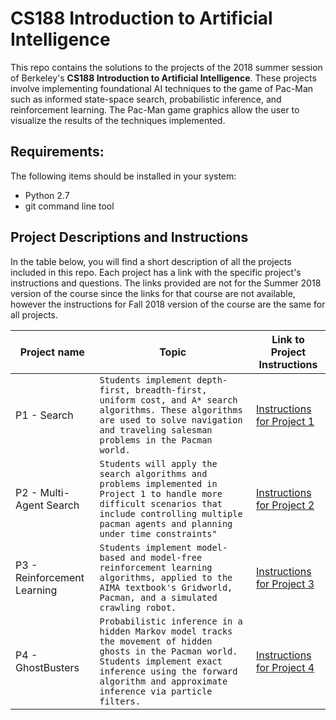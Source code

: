 # CS188 Introduction to Artificial Intelligence

This repo contains the solutions to the projects of the 2018 summer session of Berkeley's **CS188 Introduction to Artificial Intelligence**. These projects involve implementing foundational AI techniques to the game of Pac-Man such as informed state-space search, probabilistic inference, and reinforcement learning. The Pac-Man game graphics allow the user to visualize the results of the techniques implemented.  

## Requirements:

The following items should be installed in your system:
* Python 2.7
* git command line tool

## Project Descriptions and Instructions

In the table below, you will find a short description of all the projects included in this repo. Each project has a link with the specific project's instructions and questions. The links provided are not for the Summer 2018 version of the course since the links for that course are not available, however the instructions for Fall 2018 version of the course are the same for all projects. 


| Project name               |Topic                          |Link to Project Instructions                         
|----------------|-------------------------------|-----------------------------
|P1 - Search|`Students implement depth-first, breadth-first, uniform cost, and A* search algorithms. These algorithms are used to solve navigation and traveling salesman problems in the Pacman world.`            |[Instructions for Project 1](https://inst.eecs.berkeley.edu/~cs188/fa18/project2.html)  			
|P2 - Multi-Agent Search          |`Students will apply the search algorithms and problems implemented in Project 1 to handle more difficult scenarios that include controlling multiple pacman agents and planning under time constraints"`|[Instructions for Project 2](https://inst.eecs.berkeley.edu/~cs188/fa18/project2.html)|
P3 - Reinforcement Learning           |`Students implement model-based and model-free reinforcement learning algorithms, applied to the AIMA textbook's Gridworld, Pacman, and a simulated crawling robot.`|[Instructions for Project 3](https://inst.eecs.berkeley.edu/~cs188/fa18/project3.html)|
P4 - GhostBusters           |`Probabilistic inference in a hidden Markov model tracks the movement of hidden ghosts in the Pacman world. Students implement exact inference using the forward algorithm and approximate inference via particle filters.`|[Instructions for Project 4](https://inst.eecs.berkeley.edu/~cs188/fa18/project4.html)|

